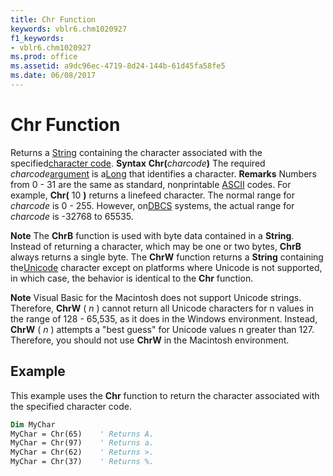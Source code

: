 ```yaml
---
title: Chr Function
keywords: vblr6.chm1020927
f1_keywords:
- vblr6.chm1020927
ms.prod: office
ms.assetid: a9dc96ec-4719-8d24-144b-61d45fa58fe5
ms.date: 06/08/2017
---
```



# Chr Function



Returns a [String](vbe-glossary.md) containing the character associated with the specified[character code](vbe-glossary.md).
 **Syntax**
 **Chr(**_charcode_**)**
The required  _charcode_[argument](vbe-glossary.md) is a[Long](vbe-glossary.md) that identifies a character.
 **Remarks**
Numbers from 0 - 31 are the same as standard, nonprintable [ASCII](vbe-glossary.md) codes. For example, **Chr(** 10 **)** returns a linefeed character. The normal range for _charcode_ is 0 - 255. However, on[DBCS](vbe-glossary.md) systems, the actual range for _charcode_ is -32768 to 65535.

 **Note**  The  **ChrB** function is used with byte data contained in a **String**. Instead of returning a character, which may be one or two bytes, **ChrB** always returns a single byte. The **ChrW** function returns a **String** containing the[Unicode](vbe-glossary.md) character except on platforms where Unicode is not supported, in which case, the behavior is identical to the **Chr** function.


 **Note**  Visual Basic for the Macintosh does not support Unicode strings. Therefore,  **ChrW** ( _n_ ) cannot return all Unicode characters for n values in the range of 128 - 65,535, as it does in the Windows environment. Instead, **ChrW** ( _n_ ) attempts a "best guess" for Unicode values n greater than 127. Therefore, you should not use **ChrW** in the Macintosh environment.


## Example

This example uses the  **Chr** function to return the character associated with the specified character code.


```vb
Dim MyChar
MyChar = Chr(65)    ' Returns A.
MyChar = Chr(97)    ' Returns a.
MyChar = Chr(62)    ' Returns >.
MyChar = Chr(37)    ' Returns %.


```



